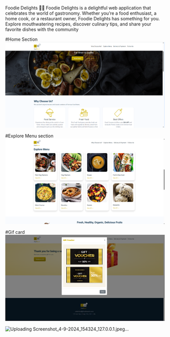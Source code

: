Foodie Delights 🍔🍰
Foodie Delights is a delightful web application that celebrates the world of gastronomy. Whether you’re a food enthusiast, a home cook, or a restaurant owner, Foodie Delights has something for you. Explore mouthwatering recipes, discover culinary tips, and share your favorite dishes with the community

#Home Section
![image alt](https://github.com/Akshay-akshy/FoodMunch-web/blob/8bc33be7f4a725d3261eb6860e176efd96f1a83d/template1%20.png?raw=true)

#Explore Menu section
![image alt](https://github.com/Akshay-akshy/FoodMunch-web/blob/a4b92fcac082b6b83e7ede86024f5a5b875d65fb/template%202.png?raw=true)

#Gif card 
![image alt](https://github.com/Akshay-akshy/FoodMunch-web/blob/28e0c6e1795c6d23c913efd92a7a5228761fbe6e/template%203.png?raw=true)

![Uploading Screenshot_4-9-2024_154324_127.0.0.1.jpeg…](?raw=true)
